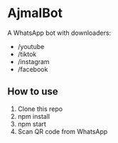 # AjmalBot

A WhatsApp bot with downloaders:

- /youtube <link>
- /tiktok <link>
- /instagram <link>
- /facebook <link>

## How to use
1. Clone this repo
2. npm install
3. npm start
4. Scan QR code from WhatsApp